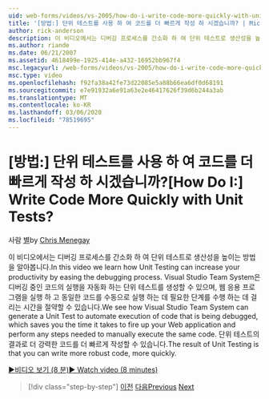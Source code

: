 ```yaml
---
uid: web-forms/videos/vs-2005/how-do-i-write-code-more-quickly-with-unit-tests
title: '[방법:] 단위 테스트를 사용 하 여 코드를 더 빠르게 작성 하 시겠습니까? | Microsoft Docs'
author: rick-anderson
description: 이 비디오에서는 디버깅 프로세스를 간소화 하 여 단위 테스트로 생산성을 높이는 방법을 알아봅니다. Visual Studio Team System이 다음을 생성할 수 있는 방법을 확인 합니다.
ms.author: riande
ms.date: 06/21/2007
ms.assetid: 4618499e-1925-414e-a432-16952bb967f4
msc.legacyurl: /web-forms/videos/vs-2005/how-do-i-write-code-more-quickly-with-unit-tests
msc.type: video
ms.openlocfilehash: f92fa38a42fe73d22085e5a88b66ea6df0d68191
ms.sourcegitcommit: e7e91932a6e91a63e2e46417626f39d6b244a3ab
ms.translationtype: MT
ms.contentlocale: ko-KR
ms.lasthandoff: 03/06/2020
ms.locfileid: "78519695"
---
```

# <a name="how-do-i-write-code-more-quickly-with-unit-tests"></a><span data-ttu-id="d0c90-105">[방법:] 단위 테스트를 사용 하 여 코드를 더 빠르게 작성 하 시겠습니까?</span><span class="sxs-lookup"><span data-stu-id="d0c90-105">[How Do I:] Write Code More Quickly with Unit Tests?</span></span>

<span data-ttu-id="d0c90-106">사람 [별](https://twitter.com/CMenegay)</span><span class="sxs-lookup"><span data-stu-id="d0c90-106">by [Chris Menegay](https://twitter.com/CMenegay)</span></span>

<span data-ttu-id="d0c90-107">이 비디오에서는 디버깅 프로세스를 간소화 하 여 단위 테스트로 생산성을 높이는 방법을 알아봅니다.</span><span class="sxs-lookup"><span data-stu-id="d0c90-107">In this video we learn how Unit Testing can increase your productivity by easing the debugging process.</span></span> <span data-ttu-id="d0c90-108">Visual Studio Team System은 디버깅 중인 코드의 실행을 자동화 하는 단위 테스트를 생성할 수 있으며, 웹 응용 프로그램을 실행 하 고 동일한 코드를 수동으로 실행 하는 데 필요한 단계를 수행 하는 데 걸리는 시간을 절약할 수 있습니다.</span><span class="sxs-lookup"><span data-stu-id="d0c90-108">We see how Visual Studio Team System can generate a Unit Test to automate execution of code that is being debugged, which saves you the time it takes to fire up your Web application and perform any steps needed to manually execute the same code.</span></span> <span data-ttu-id="d0c90-109">단위 테스트의 결과로 더 강력한 코드를 더 빠르게 작성할 수 있습니다.</span><span class="sxs-lookup"><span data-stu-id="d0c90-109">The result of Unit Testing is that you can write more robust code, more quickly.</span></span>

[<span data-ttu-id="d0c90-110">&#9654;비디오 보기 (8 분)</span><span class="sxs-lookup"><span data-stu-id="d0c90-110">&#9654; Watch video (8 minutes)</span></span>](https://channel9.msdn.com/Blogs/ASP-NET-Site-Videos/how-do-i-write-code-more-quickly-with-unit-tests)

> [!div class="step-by-step"]
> <span data-ttu-id="d0c90-111">[이전](how-do-i-create-my-own-bug-work-item.md)
> [다음](how-do-i-practice-test-driven-development.md)</span><span class="sxs-lookup"><span data-stu-id="d0c90-111">[Previous](how-do-i-create-my-own-bug-work-item.md)
[Next](how-do-i-practice-test-driven-development.md)</span></span>
